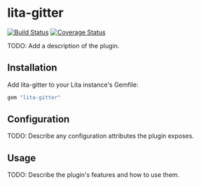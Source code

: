 # lita-gitter

[![Build Status](https://travis-ci.org/braiden-vasco/lita-gitter.png?branch=master)](https://travis-ci.org/braiden-vasco/lita-gitter)
[![Coverage Status](https://coveralls.io/repos/braiden-vasco/lita-gitter/badge.png)](https://coveralls.io/r/braiden-vasco/lita-gitter)

TODO: Add a description of the plugin.

## Installation

Add lita-gitter to your Lita instance's Gemfile:

``` ruby
gem "lita-gitter"
```

## Configuration

TODO: Describe any configuration attributes the plugin exposes.

## Usage

TODO: Describe the plugin's features and how to use them.
